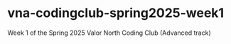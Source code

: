 # vna-codingclub-spring2025-week1
Week 1 of the Spring 2025 Valor North Coding Club (Advanced track)
